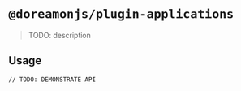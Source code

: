 # `@doreamonjs/plugin-applications`

> TODO: description

## Usage

```
// TODO: DEMONSTRATE API
```

